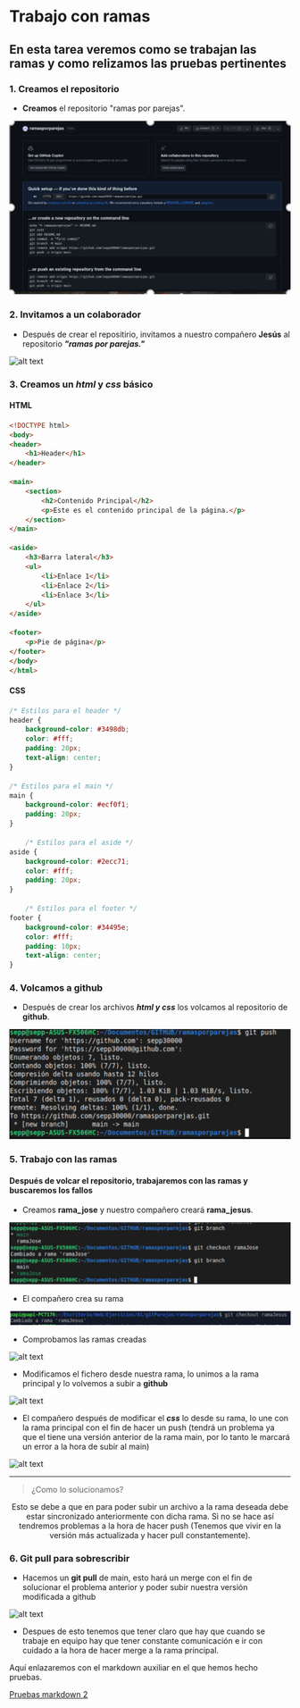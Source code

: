 # Trabajo con ramas

## En esta tarea veremos como se trabajan las ramas y como relizamos las pruebas pertinentes

### 1. Creamos el repositorio

- **Creamos** el repositorio "ramas por parejas".
  
![alt text](Imagenes/Creacion%20del%20repositorio.png)

### 2. Invitamos a un colaborador

- Después de crear el repositirio, invitamos a nuestro compañero **Jesús** al repositorio ***"ramas por parejas."***

![alt text](./Imagenes/Añadir%20colaborador.png)

### 3. Creamos un ***html*** y ***css*** básico

#### HTML

```html
<!DOCTYPE html>
<body>
<header>
    <h1>Header</h1>
</header>

<main>
    <section>
        <h2>Contenido Principal</h2>
        <p>Este es el contenido principal de la página.</p>
    </section>
</main>

<aside>
    <h3>Barra lateral</h3>
    <ul>
        <li>Enlace 1</li>
        <li>Enlace 2</li>
        <li>Enlace 3</li>
    </ul>
</aside>

<footer>
    <p>Pie de página</p>
</footer>
</body>
</html>
```

#### CSS

```css
/* Estilos para el header */
header {
    background-color: #3498db;
    color: #fff;
    padding: 20px;
    text-align: center;
}

/* Estilos para el main */
main {
    background-color: #ecf0f1;
    padding: 20px;
}

    /* Estilos para el aside */
aside {
    background-color: #2ecc71;
    color: #fff;
    padding: 20px;
}

    /* Estilos para el footer */
footer {
    background-color: #34495e;
    color: #fff;
    padding: 10px;
    text-align: center;
}
```

### 4. Volcamos a github

- Después de crear los archivos ***html y css*** los volcamos al repositorio de **github**.

![alt text](Imagenes/Gitpush.png)

### 5. Trabajo con las ramas

#### Después de volcar el repositorio, trabajaremos con las ramas y  buscaremos los fallos

- Creamos **rama_jose** y nuestro compañero creará **rama_jesus**.
  
![alt text](Imagenes/Creacion_ramas.png)

- El compañero crea su rama

![alt text](Imagenes/Rama_jesus.png)

- Comprobamos las ramas creadas

![alt text](/Imagenes/ver_ramas.png)

- Modificamos el fichero desde nuestra rama, lo unimos a la rama principal y lo volvemos a subir a **github**

![alt text](/Imagenes/css_modificado.png)

- El compañero después de modificar el ***css*** lo desde su rama, lo une con la rama principal con el fin de hacer un push (tendrá un problema ya que el tiene una versión anterior de la rama main, por lo tanto le marcará un error a la hora de subir al main)

![alt text](/Imagenes/fallo_push.png)

---

> ¿Como lo solucionamos?

<center> Esto se debe a que en para poder subir un archivo a la rama deseada debe estar sincronizado anteriormente con dicha rama. Si no se hace así tendremos problemas a la hora de hacer push (Tenemos que vivir en la versión más actualizada y hacer pull constantemente).</center>

### 6. Git pull para sobrescribir

- Hacemos un **git pull** de main, esto hará un merge con el fin de solucionar el problema anterior y  poder subir nuestra versión modificada a github

![alt text](/Imagenes/git_pull.png)

- Despues de esto tenemos que tener claro que hay que cuando se trabaje en equipo hay que tener constante comunicación e ir con cuidado a la hora de hacer merge a la rama principal.

Aquí enlazaremos con el markdown auxiliar en el que hemos hecho pruebas.

[Pruebas markdown 2](/pruebas.md)
